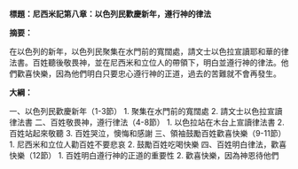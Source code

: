 **標題：尼西米記第八章：以色列民歡慶新年，遵行神的律法**

**摘要：**

在以色列的新年，以色列民聚集在水門前的寬闊處，請文士以色拉宣讀耶和華的律法書。百姓聽後敬畏神，並在尼西米和立位人的帶領下，明白並遵行神的律法。他們歡喜快樂，因為他們明白只要忠心遵行神的正道，過去的苦難就不會再發生。

**大綱：**

一、以色列民歡慶新年（1-3節）
    1. 聚集在水門前的寬闊處
    2. 請文士以色拉宣讀律法書
二、百姓敬畏神，遵行律法（4-8節）
    1. 以色拉站在木台上宣讀律法書
    2. 百姓站起來敬聽
    3. 百姓哭泣，懊悔和感謝
三、領袖鼓勵百姓歡喜快樂（9-11節）
    1. 尼西米和立位人勸百姓不要悲哀
    2. 鼓勵百姓吃喝快樂
四、百姓明白律法，歡喜快樂（12節）
    1. 百姓明白遵行神的正道的重要性
    2. 歡喜快樂，因為神恩待他們
